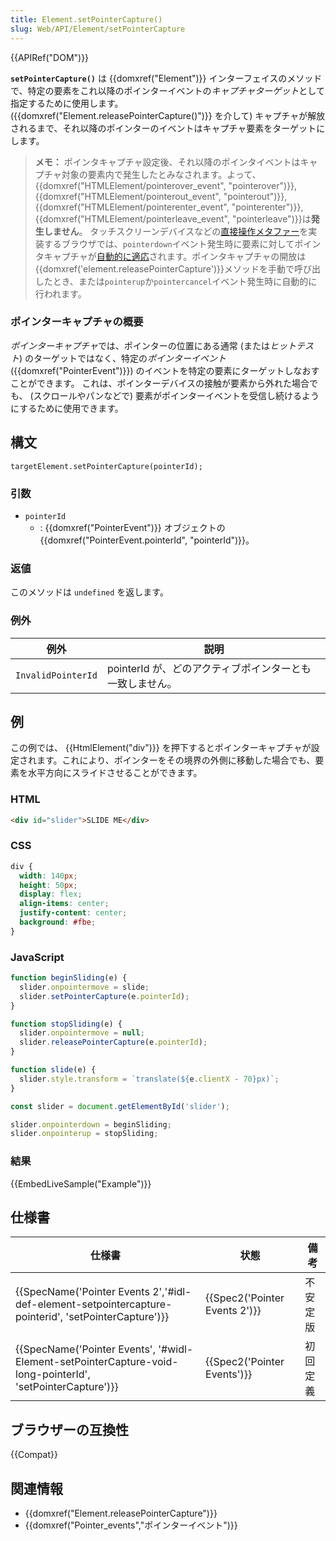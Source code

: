 ```yaml
---
title: Element.setPointerCapture()
slug: Web/API/Element/setPointerCapture
---
```


{{APIRef("DOM")}}

**`setPointerCapture()`** は {{domxref("Element")}} インターフェイスのメソッドで、特定の要素をこれ以降のポインターイベントの*キャプチャターゲット*として指定するために使用します。 ({{domxref("Element.releasePointerCapture()")}} を介して) キャプチャが解放されるまで、それ以降のポインターのイベントはキャプチャ要素をターゲットにします。

>**メモ：** ポインタキャプチャ設定後、それ以降のポインタイベントはキャプチャ対象の要素内で発生したとみなされます。よって、{{domxref("HTMLElement/pointerover_event", "pointerover")}}, {{domxref("HTMLElement/pointerout_event", "pointerout")}}, {{domxref("HTMLElement/pointerenter_event", "pointerenter")}}, {{domxref("HTMLElement/pointerleave_event", "pointerleave")}}は**発生しません**。
>タッチスクリーンデバイスなどの[直接操作メタファー](https://w3c.github.io/pointerevents/#dfn-direct-manipulation)を実装するブラウザでは、`pointerdown`イベント発生時に要素に対してポインタキャプチャが[自動的に適応](https://w3c.github.io/pointerevents/#dfn-implicit-pointer-capture)されます。ポインタキャプチャの開放は{{domxref('element.releasePointerCapture')}}メソッドを手動で呼び出したとき、または`pointerup`か`pointercancel`イベント発生時に自動的に行われます。

### ポインターキャプチャの概要

*ポインターキャプチャ*では、ポインターの位置にある通常 (または*ヒットテスト*) のターゲットではなく、特定の*ポインターイベント* ({{domxref("PointerEvent")}}) のイベントを特定の要素にターゲットしなおすことができます。 これは、ポインターデバイスの接触が要素から外れた場合でも、 (スクロールやパンなどで) 要素がポインターイベントを受信し続けるようにするために使用できます。

## 構文

```
targetElement.setPointerCapture(pointerId);
```

### 引数

- `pointerId`
  - : {{domxref("PointerEvent")}} オブジェクトの {{domxref("PointerEvent.pointerId", "pointerId")}}。

### 返値

このメソッドは `undefined` を返します。

### 例外

| 例外               | 説明                                                     |
| ------------------ | -------------------------------------------------------- |
| `InvalidPointerId` | pointerId が、どのアクティブポインターとも一致しません。 |

## 例

この例では、 {{HtmlElement("div")}} を押下するとポインターキャプチャが設定されます。これにより、ポインターをその境界の外側に移動した場合でも、要素を水平方向にスライドさせることができます。

### HTML

```html
<div id="slider">SLIDE ME</div>
```

### CSS

```css
div {
  width: 140px;
  height: 50px;
  display: flex;
  align-items: center;
  justify-content: center;
  background: #fbe;
}
```

### JavaScript

```js
function beginSliding(e) {
  slider.onpointermove = slide;
  slider.setPointerCapture(e.pointerId);
}

function stopSliding(e) {
  slider.onpointermove = null;
  slider.releasePointerCapture(e.pointerId);
}

function slide(e) {
  slider.style.transform = `translate(${e.clientX - 70}px)`;
}

const slider = document.getElementById('slider');

slider.onpointerdown = beginSliding;
slider.onpointerup = stopSliding;
```

### 結果

{{EmbedLiveSample("Example")}}

## 仕様書

| 仕様書                                                                                                                                       | 状態                                     | 備考     |
| -------------------------------------------------------------------------------------------------------------------------------------------- | ---------------------------------------- | -------- |
| {{SpecName('Pointer Events 2','#idl-def-element-setpointercapture-pointerid', 'setPointerCapture')}}         | {{Spec2('Pointer Events 2')}} | 不安定版 |
| {{SpecName('Pointer Events', '#widl-Element-setPointerCapture-void-long-pointerId', 'setPointerCapture')}} | {{Spec2('Pointer Events')}}     | 初回定義 |

## ブラウザーの互換性

{{Compat}}

## 関連情報

- {{domxref("Element.releasePointerCapture")}}
- {{domxref("Pointer_events","ポインターイベント")}}
